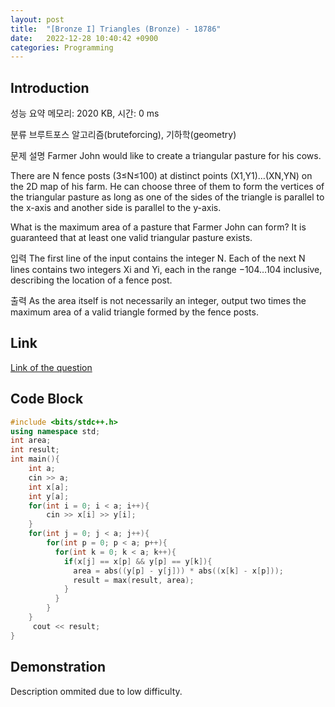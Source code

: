 ```yaml
---
layout: post
title:  "[Bronze I] Triangles (Bronze) - 18786"
date:   2022-12-28 10:40:42 +0900
categories: Programming
---
```


## Introduction

성능 요약
메모리: 2020 KB, 시간: 0 ms

분류
브루트포스 알고리즘(bruteforcing), 기하학(geometry)

문제 설명
Farmer John would like to create a triangular pasture for his cows.

There are N fence posts (3≤N≤100) at distinct points (X1,Y1)…(XN,YN) on the 2D map of his farm. He can choose three of them to form the vertices of the triangular pasture as long as one of the sides of the triangle is parallel to the x-axis and another side is parallel to the y-axis.

What is the maximum area of a pasture that Farmer John can form? It is guaranteed that at least one valid triangular pasture exists.

입력
The first line of the input contains the integer N. Each of the next N lines contains two integers Xi and Yi, each in the range −104…104 inclusive, describing the location of a fence post.

출력
As the area itself is not necessarily an integer, output two times the maximum area of a valid triangle formed by the fence posts.

## Link

[Link of the question](https://www.acmicpc.net/problem/18768)

## Code Block

```c++
#include <bits/stdc++.h>
using namespace std;
int area;
int result;
int main(){
    int a;
    cin >> a;
    int x[a];
    int y[a];
    for(int i = 0; i < a; i++){
        cin >> x[i] >> y[i];
    }
    for(int j = 0; j < a; j++){
        for(int p = 0; p < a; p++){
          for(int k = 0; k < a; k++){
            if(x[j] == x[p] && y[p] == y[k]){
              area = abs((y[p] - y[j])) * abs((x[k] - x[p]));
              result = max(result, area);
            }
          }
        }
    }
     cout << result;
}
```

## Demonstration

Description ommited due to low difficulty.
